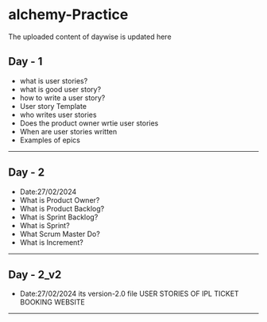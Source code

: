 # alchemy-Practice
The uploaded content of daywise is updated here 

## Day - 1
* what is user stories?
* what is good user story?
* how to write a user story?
* User story Template
* who writes user stories
* Does the product owner wrtie user stories
* When are user stories written
* Examples of epics
------------------------------------------------------------------------
## Day - 2
* Date:27/02/2024
* What is Product Owner?
* What is Product Backlog?
* What is Sprint Backlog?
* What is Sprint?
* What Scrum Master Do?
* What is Increment?
-------------------------------------------------------------------------
## Day - 2_v2
* Date:27/02/2024
its version-2.0 file
USER STORIES OF IPL TICKET BOOKING WEBSITE
-------------------------------------------------------------------------

